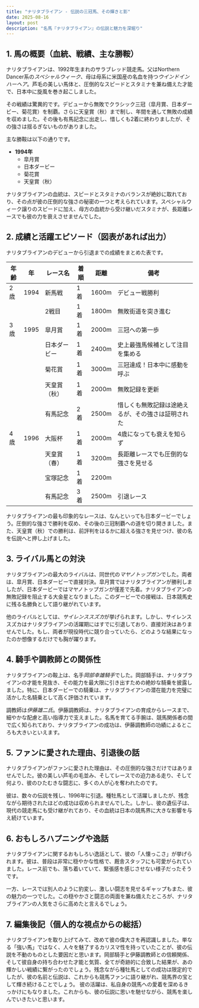 ```yaml
---
title: "ナリタブライアン - 伝説の三冠馬、その輝きと影"
date: 2025-08-16
layout: post
description: "名馬『ナリタブライアン』の伝説と魅力を深堀り"
---
```


## 1. 馬の概要（血統、戦績、主な勝鞍）

ナリタブライアンは、1992年生まれのサラブレッド競走馬。父はNorthern Dancer系の*スペシャルウィーク*、母は母系に米国産の名血を持つ*ウインドインハーヘア*。芦毛の美しい馬体と、圧倒的なスピードとスタミナを兼ね備えた才能で、日本中に旋風を巻き起こしました。

その戦績は驚異的です。デビューから無敗でクラシック三冠（皐月賞、日本ダービー、菊花賞）を制覇。さらに天皇賞（秋）まで制し、年間を通して無敗の成績を収めました。その後も有馬記念に出走し、惜しくも2着に終わりましたが、その強さは揺るぎないものがありました。

主な勝鞍は以下の通りです。

* **1994年**
    * 皐月賞
    * 日本ダービー
    * 菊花賞
    * 天皇賞（秋）

ナリタブライアンの血統は、スピードとスタミナのバランスが絶妙に取れており、その点が彼の圧倒的な強さの秘密の一つと考えられています。スペシャルウィーク譲りのスピードに加え、母方の血統から受け継いだスタミナが、長距離レースでも彼の力を衰えさせませんでした。


## 2. 成績と活躍エピソード（図表があれば出力）

ナリタブライアンのデビューから引退までの成績をまとめた表です。

| 年齢 | 年 | レース名             | 着順 | 距離 | 備考                                  |
|------|---|----------------------|------|-----|---------------------------------------|
| 2歳   | 1994 | 新馬戦             | 1着  | 1600m| デビュー戦勝利                         |
|      |   | 2戦目               | 1着  | 1800m| 無敗街道を突き進む                       |
| 3歳   | 1995 | 皐月賞             | 1着  | 2000m| 三冠への第一歩                          |
|      |   | 日本ダービー           | 1着  | 2400m| 史上最強馬候補として注目を集める             |
|      |   | 菊花賞             | 1着  | 3000m| 三冠達成！日本中に感動を呼ぶ             |
|      |   | 天皇賞（秋）         | 1着  | 2000m| 無敗記録を更新                           |
|      |   | 有馬記念             | 2着  | 2500m| 惜しくも無敗記録は途絶えるが、その強さは証明された |
| 4歳   | 1996 | 大阪杯             | 1着  | 2000m| 4歳になっても衰えを知らず             |
|      |   | 天皇賞（春）         | 1着  | 3200m| 長距離レースでも圧倒的な強さを見せる       |
|      |   | 宝塚記念             | 1着  | 2200m|  |
|      |   | 有馬記念             | 3着  | 2500m| 引退レース                               |


ナリタブライアンの最も印象的なレースは、なんといっても日本ダービーでしょう。圧倒的な強さで勝利を収め、その後の三冠制覇への道を切り開きました。また、天皇賞（秋）での勝利は、前評判をはるかに超える強さを見せつけ、彼の名を伝説へと押し上げました。


## 3. ライバル馬との対決

ナリタブライアンの最大のライバルは、同世代の*マヤノトップガン*でした。両者は、皐月賞、日本ダービーで直接対決。皐月賞ではナリタブライアンが勝利しましたが、日本ダービーではマヤノトップガンが僅差で先着。ナリタブライアンの無敗記録を阻止する大金星となりました。このダービーでの接戦は、日本競馬史に残る名勝負として語り継がれています。

他のライバルとしては、*サイレンススズカ*が挙げられます。しかし、サイレンススズカはナリタブライアンの活躍期にはすでに引退しており、直接対決はありませんでした。もし、両者が現役時代に競り合っていたら、どのような結果になったのか想像するだけでも胸が躍ります。


## 4. 騎手や調教師との関係性

ナリタブライアンの鞍上は、名手*岡部幸雄騎手*でした。岡部騎手は、ナリタブライアンの才能を見抜き、その能力を最大限に引き出すための絶妙な騎乗を披露しました。特に、日本ダービーでの騎乗は、ナリタブライアンの潜在能力を完璧に活かした名騎乗として高く評価されています。

調教師は*伊藤雄二氏*。伊藤調教師は、ナリタブライアンの育成からレースまで、細やかな配慮と高い指導力で支えました。名馬を育てる手腕は、競馬関係者の間で広く知られており、ナリタブライアンの成功は、伊藤調教師の功績によるところも大きいといえます。


## 5. ファンに愛された理由、引退後の話

ナリタブライアンがファンに愛された理由は、その圧倒的な強さだけではありませんでした。彼の美しい芦毛の毛並み、そしてレースでの迫力ある走り、そして何より、彼のひたむきな闘志に、多くの人が心を奪われたのです。

彼は、数々の伝説を残し、1996年に引退。種牡馬として活躍しましたが、残念ながら期待されたほどの成功は収められませんでした。しかし、彼の遺伝子は、現代の競走馬にも受け継がれており、その血統は日本の競馬界に大きな影響を与え続けています。


## 6. おもしろハプニングや逸話

ナリタブライアンに関するおもしろい逸話として、彼の「人懐っこさ」が挙げられます。彼は、普段は非常に穏やかな性格で、厩舎スタッフにも可愛がられていました。レース前でも、落ち着いていて、緊張感を感じさせない様子だったそうです。

一方、レースでは別人のように豹変し、激しい闘志を見せるギャップもまた、彼の魅力の一つでした。この穏やかさと闘志の両面を兼ね備えたところが、ナリタブライアンの人気をさらに高めたと言えるでしょう。


## 7. 編集後記（個人的な視点からの総括）

ナリタブライアンを取り上げてみて、改めて彼の偉大さを再認識しました。単なる「強い馬」ではなく、人々を魅了するカリスマ性を持っていたことが、彼の伝説を不動のものとした要因だと思います。岡部騎手と伊藤調教師との信頼関係、そして彼自身の持ち合わせた才能と気質、全てが奇跡的に合致した結果が、あの輝かしい戦績に繋がったのでしょう。残念ながら種牡馬としての成功は限定的でしたが、彼の名前と伝説は、これからも競馬ファンに語り継がれ、競馬界の宝として輝き続けることでしょう。  彼の活躍は、私自身の競馬への愛着を深めるきっかけにもなりました。これからも、彼の伝説に思いを馳せながら、競馬を楽しんでいきたいと思います。
